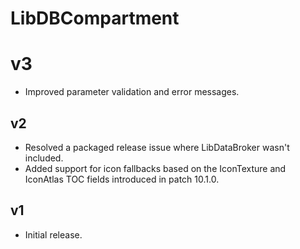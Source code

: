 # LibDBCompartment

# v3
- Improved parameter validation and error messages.

## v2
- Resolved a packaged release issue where LibDataBroker wasn't included.
- Added support for icon fallbacks based on the IconTexture and IconAtlas TOC fields introduced in patch 10.1.0.

## v1

- Initial release.
